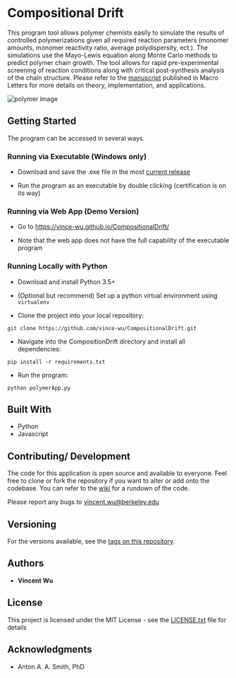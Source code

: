 # Compositional Drift

This program tool allows polymer chemists easily to simulate the results of controlled polymerizations given all required reaction parameters (monomer amounts, monomer reactivity ratio, average polydispersity, ect.). The simulations use the Mayo-Lewis equation along Monte Carlo methods to predict polymer chain growth. The tool allows for rapid pre-experimental screening of reaction conditions along with critical post-synthesis analysis of the chain structure. Please refer to the [manuscript](https://pubs.acs.org/doi/full/10.1021/acsmacrolett.8b00813) published in Macro Letters for more details on theory, implementation, and applications.

![polymer image](https://i.imgur.com/mElYP4x.png)

## Getting Started
The program can be accessed in several ways.

### Running via Executable (Windows only)

* Download and save the .exe file in the most [current release](https://github.com/vince-wu/CompositionalDrift/releases)

* Run the program as an executable by double clicking (certification is on its way)

### Running via Web App (Demo Version)

* Go to https://vince-wu.github.io/CompositionalDrift/ 

* Note that the web app does not have the full capability of the executable program

### Running Locally with Python 

* Download and install Python 3.5+

* (Optional but recommend) Set up a python virtual environment using `virtualenv`

* Clone the project into your local repository:

`git clone https://github.com/vince-wu/CompositionalDrift.git`

* Navigate into the CompositionDrift directory and install all dependencies:

`pip install -r requirements.txt`

* Run the program:

`python polymerApp.py`

## Built With

* Python
* Javascript

## Contributing/ Development

The code for this application is open source and available to everyone. Feel free to clone or fork the repository if
you want to alter or add onto the codebase. You can refer to the [wiki](https://github.com/vince-wu/CompositionalDrift/wiki/Developing-with-Python) for a rundown of the code.

Please report any bugs to vincent.wu@berkeley.edu

## Versioning

For the versions available, see the [tags on this repository](https://github.com/vince-wu/CompositionalDrift/tags). 

## Authors

* **Vincent Wu** 

## License

This project is licensed under the MIT License - see the [LICENSE.txt](https://github.com/vince-wu/CompositionalDrift/blob/master/LISCENCE.txt) file for details

## Acknowledgments

* Anton A. A. Smith, PhD
